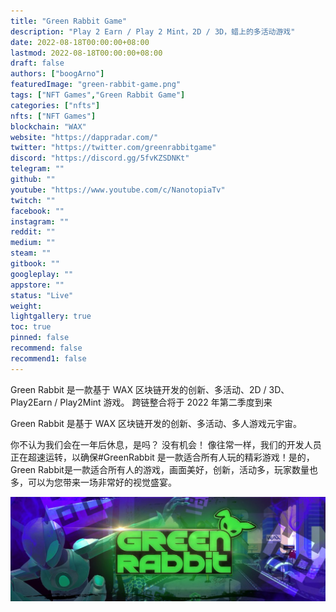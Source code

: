 ```yaml
---
title: "Green Rabbit Game"
description: "Play 2 Earn / Play 2 Mint，2D / 3D，蜡上的多活动游戏"
date: 2022-08-18T00:00:00+08:00
lastmod: 2022-08-18T00:00:00+08:00
draft: false
authors: ["boogArno"]
featuredImage: "green-rabbit-game.png"
tags: ["NFT Games","Green Rabbit Game"]
categories: ["nfts"]
nfts: ["NFT Games"]
blockchain: "WAX"
website: "https://dappradar.com/"
twitter: "https://twitter.com/greenrabbitgame"
discord: "https://discord.gg/5fvKZSDNKt"
telegram: ""
github: ""
youtube: "https://www.youtube.com/c/NanotopiaTv"
twitch: ""
facebook: ""
instagram: ""
reddit: ""
medium: ""
steam: ""
gitbook: ""
googleplay: ""
appstore: ""
status: "Live"
weight: 
lightgallery: true
toc: true
pinned: false
recommend: false
recommend1: false
---
```

Green Rabbit 是一款基于 WAX 区块链开发的创新、多活动、2D / 3D、Play2Earn / Play2Mint 游戏。 跨链整合将于 2022 年第二季度到来

Green Rabbit 是基于 WAX 区块链开发的创新、多活动、多人游戏元宇宙。

你不认为我们会在一年后休息，是吗？ 没有机会！ 像往常一样，我们的开发人员正在超速运转，以确保#GreenRabbit 是一款适合所有人玩的精彩游戏！是的，Green Rabbit是一款适合所有人的游戏，画面美好，创新，活动多，玩家数量也多，可以为您带来一场非常好的视觉盛宴。

![1080x360](1080x360.jpg)